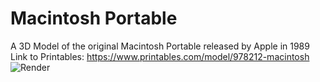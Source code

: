 # Macintosh Portable
A 3D Model of the original Macintosh Portable released by Apple in 1989
Link to Printables: https://www.printables.com/model/978212-macintosh
![Render](https://github.com/amoghagrawal/macintosh/commit/27d4c406717c53096e7c88c858fc2adb0b97fee0)
